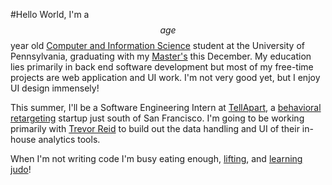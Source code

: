 #Hello World,
I'm a $$age$$ year old [Computer and Information Science](http://www.cis.upenn.edu) student at the University of Pennsylvania, graduating with my [Master's](http://www.cis.upenn.edu/grad/gradhandbook.shtml#MSE) this December. My education lies primarily in back end software development but most of my free-time projects are web application and UI work. I'm not very good yet, but I enjoy UI design immensely!

This summer, I'll be a Software Engineering Intern at [TellApart](tellapart.com), a [behavioral retargeting](http://en.wikipedia.org/wiki/Behavioral_retargeting) startup just south of San Francisco. I'm going to be working primarily with [Trevor Reid](http://www.linkedin.com/profile/view?id=100712316) to build out the data handling and UI of their in-house analytics tools.

When I'm not writing code I'm busy eating enough, [lifting](https://www.fitocracy.com/profile/gdm), and [learning judo](https://www.facebook.com/groups/27037956862)!
